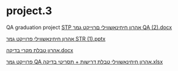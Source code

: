 # project.3
QA graduation project
[STP אהרון חיחינאשווילי םרוייקט גמר QA (2).docx](https://github.com/gingiisth/project.3/files/11368001/STP.QA.2.docx)

[אהרון חיחינאשווילי פרוייקט גמר  STR  (1).pptx](https://github.com/gingiisth/project.3/files/11368005/STR.1.pptx)

[אהרון טבלת מקרי בדיקה.docx](https://github.com/gingiisth/project.3/files/11368008/default.docx)

[פרוייקט גמר QA אהרון חיחינאשווילי טבלת דרישות + תסריטי בדיקה.xlsx](https://github.com/gingiisth/project.3/files/11368009/QA.%2B.xlsx)
